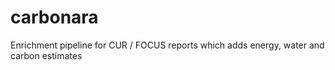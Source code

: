 # carbonara
Enrichment pipeline for CUR / FOCUS reports which adds energy, water and carbon estimates
